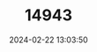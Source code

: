 ---
title: "14943"
category: "Scotorepens greyii"
draft: false
date: 2024-02-22 13:03:50
languages:
  English: ["Little Broad-nosed Bat"]
---
